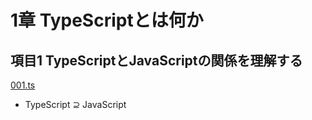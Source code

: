 # 1章 TypeScriptとは何か

## 項目1 TypeScriptとJavaScriptの関係を理解する

[001.ts](./src/001.ts)

- TypeScript ⊇ JavaScript
